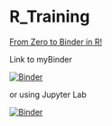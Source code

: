 # R_Training

[From Zero to Binder in R!](https://github.com/alan-turing-institute/the-turing-way/blob/master/workshops/boost-research-reproducibility-binder/workshop-presentations/zero-to-binder-r.md#2-launch-your-first-repo)

Link to myBinder

[![Binder](https://mybinder.org/badge_logo.svg)](https://mybinder.org/v2/git/https%3A%2F%2Fgithub.com%2Freisportela%2FR_Training/master?urlpath=rstudio)

or using Jupyter Lab

[![Binder](https://mybinder.org/badge_logo.svg)](https://mybinder.org/v2/gh/reisportela/R_Training/HEAD?urlpath=lab)
